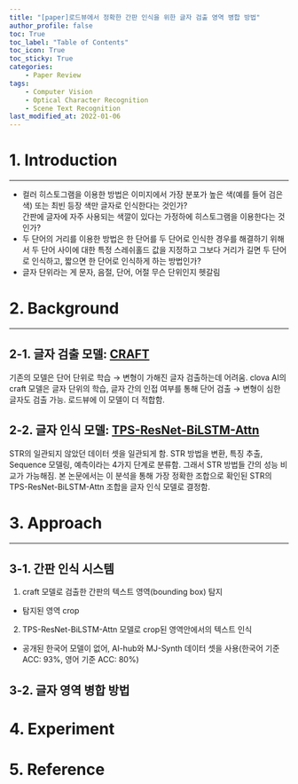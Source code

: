 ```yaml
---
title: "[paper]로드뷰에서 정확한 간판 인식을 위한 글자 검출 영역 병합 방법"
author_profile: false
toc: True	
toc_label: "Table of Contents"
toc_icon: True
toc_sticky:	True
categories: 
    - Paper Review
tags: 
    - Computer Vision
    - Optical Character Recognition
    - Scene Text Recognition
last_modified_at: 2022-01-06
---
```

# **1. Introduction**

---

- 컬러 히스토그램을 이용한 방법은 이미지에서 가장 분포가 높은 색(예를 들어 검은색) 또는 최빈 등장 색만 글자로 인식한다는 것인가?  
간판에 글자에 자주 사용되는 색깔이 있다는 가정하에 히스토그램을 이용한다는 것인가?
- 두 단어의 거리를 이용한 방법은 한 단어를 두 단어로 인식한 경우를 해결하기 위해서 두 단어 사이에 대한 특정 스레쉬홀드 값을 지정하고 그보다 거리가 길면 두 단어로 인식하고, 짧으면 한 단어로 인식하게 하는 방법인가?
- 글자 단위라는 게 문자, 음절, 단어, 어절 무슨 단위인지 헷갈림

# **2. Background**

---

## **2-1. 글자 검출 모델:** [CRAFT](https://arxiv.org/pdf/1904.01941.pdf)

기존의 모델은 단어 단위로 학습 → 변형이 가해진 글자 검출하는데 어려움. 
clova AI의 craft 모델은 글자 단위의 학습, 글자 간의 인접 여부를 통해 단어 검출 → 변형이 심한 글자도 검출 가능. 로드뷰에 이 모델이 더 적합함. 

## **2-2. 글자 인식 모델:** [TPS-ResNet-BiLSTM-Attn](https://arxiv.org/pdf/1904.01906.pdf)

STR의 일관되지 않았던 데이터 셋을 일관되게 함. STR 방법을 변환, 특징 추출, Sequence 모델링, 예측이라는 4가지 단계로 분류함. 그래서 STR 방법들 간의 성능 비교가 가능해짐. 본 논문에서는 이 분석을 통해 가장 정확한 조합으로 확인된  STR의 TPS-ResNet-BiLSTM-Attn 조합을 글자 인식 모델로 결정함.

# 3. **Approach**

---

## **3-1. 간판 인식 시스템**

1. craft 모델로 검출한 간판의 텍스트 영역(bounding box) 탐지 
- 탐지된 영역 crop
2. TPS-ResNet-BiLSTM-Attn 모델로 crop된 영역안에서의 텍스트 인식
- 공개된 한국어 모델이 없어, AI-hub와 MJ-Synth 데이터 셋을 사용(한국어 기준 ACC: 93%, 영어 기준 ACC: 80%)   

## **3-2. 글자 영역 병합 방법**

# **4. Experiment**

# **5. Reference**